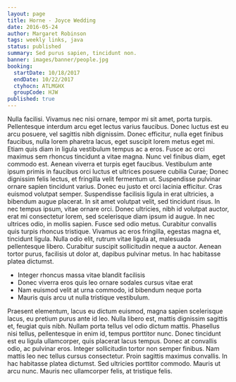 ```yaml
---
layout: page
title: Horne - Joyce Wedding
date: 2016-05-24
author: Margaret Robinson
tags: weekly links, java
status: published
summary: Sed purus sapien, tincidunt non.
banner: images/banner/people.jpg
booking:
  startDate: 10/18/2017
  endDate: 10/22/2017
  ctyhocn: ATLMGHX
  groupCode: HJW
published: true
---
```

Nulla facilisi. Vivamus nec nisi ornare, tempor mi sit amet, porta turpis. Pellentesque interdum arcu eget lectus varius faucibus. Donec luctus est eu arcu posuere, vel sagittis nibh dignissim. Donec efficitur, nulla eget finibus faucibus, nulla lorem pharetra lacus, eget suscipit lorem metus eget mi. Etiam quis diam in ligula vestibulum tempus ac a eros. Fusce ac orci maximus sem rhoncus tincidunt a vitae magna. Nunc vel finibus diam, eget commodo est. Aenean viverra et turpis eget faucibus. Vestibulum ante ipsum primis in faucibus orci luctus et ultrices posuere cubilia Curae; Donec dignissim felis lectus, et fringilla velit fermentum ut. Suspendisse pulvinar ornare sapien tincidunt varius. Donec eu justo et orci lacinia efficitur. Cras euismod volutpat semper.
Suspendisse facilisis ligula in erat ultricies, a bibendum augue placerat. In sit amet volutpat velit, sed tincidunt risus. In nec tempus ipsum, vitae ornare orci. Donec ultricies, nibh id volutpat auctor, erat mi consectetur lorem, sed scelerisque diam ipsum id augue. In nec ultrices odio, in mollis sapien. Fusce sed odio metus. Curabitur convallis quis turpis rhoncus tristique. Vivamus ac eros fringilla, egestas magna et, tincidunt ligula. Nulla odio elit, rutrum vitae ligula at, malesuada pellentesque libero. Curabitur suscipit sollicitudin neque a auctor. Aenean tortor purus, facilisis ut dolor at, dapibus pulvinar metus. In hac habitasse platea dictumst.

* Integer rhoncus massa vitae blandit facilisis
* Donec viverra eros quis leo ornare sodales cursus vitae erat
* Nam euismod velit at urna commodo, id bibendum neque porta
* Mauris quis arcu ut nulla tristique vestibulum.

Praesent elementum, lacus eu dictum euismod, magna sapien scelerisque lacus, eu pretium purus ante id leo. Nulla libero est, mattis dignissim sagittis et, feugiat quis nibh. Nullam porta tellus vel odio dictum mattis. Phasellus nisi tellus, pellentesque in enim id, tempus porttitor nunc. Donec tincidunt est eu ligula ullamcorper, quis placerat lacus tempus. Donec at convallis odio, ac pulvinar eros. Integer sollicitudin tortor non semper finibus. Nam mattis leo nec tellus cursus consectetur. Proin sagittis maximus convallis. In hac habitasse platea dictumst. Sed ultricies porttitor commodo. Mauris ut arcu nunc. Mauris nec ullamcorper felis, at tristique felis.
